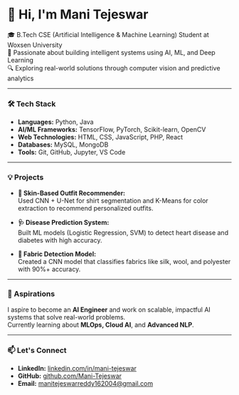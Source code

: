 # 👋 Hi, I'm Mani Tejeswar

🎓 B.Tech CSE (Artificial Intelligence & Machine Learning) Student at Woxsen University  
🤖 Passionate about building intelligent systems using AI, ML, and Deep Learning  
🔍 Exploring real-world solutions through computer vision and predictive analytics

---

### 🛠️ Tech Stack

- **Languages:** Python, Java  
- **AI/ML Frameworks:** TensorFlow, PyTorch, Scikit-learn, OpenCV  
- **Web Technologies:** HTML, CSS, JavaScript, PHP, React  
- **Databases:** MySQL, MongoDB  
- **Tools:** Git, GitHub, Jupyter, VS Code

---

### 💡 Projects

- **👕 Skin-Based Outfit Recommender:**  
  Used CNN + U-Net for shirt segmentation and K-Means for color extraction to recommend personalized outfits.

- **🩺 Disease Prediction System:**  
  Built ML models (Logistic Regression, SVM) to detect heart disease and diabetes with high accuracy.

- **🧵 Fabric Detection Model:**  
  Created a CNN model that classifies fabrics like silk, wool, and polyester with 90%+ accuracy.

---

### 🚀 Aspirations

I aspire to become an **AI Engineer** and work on scalable, impactful AI systems that solve real-world problems.  
Currently learning about **MLOps, Cloud AI**, and **Advanced NLP**.

---

### 📫 Let's Connect

- **LinkedIn:** [linkedin.com/in/mani-tejeswar](https://www.linkedin.com/in/mani-tejeswar-reddy-avula/)  
- **GitHub:** [github.com/Mani-Tejeswar](https://github.com/Mani-Tejeswar)  
- **Email:** [manitejeswarreddy162004@gmail.com](mailto:manitejeswarreddy162004@gmail.com)
